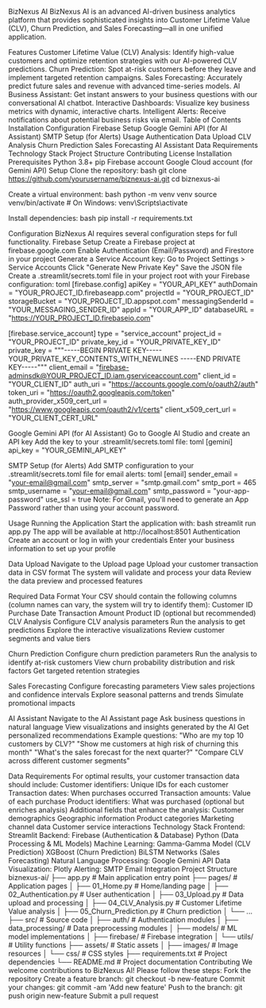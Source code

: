BizNexus AI
BizNexus AI is an advanced AI-driven business analytics platform that provides sophisticated insights into Customer Lifetime Value (CLV), Churn Prediction, and Sales Forecasting—all in one unified application.


Features
Customer Lifetime Value (CLV) Analysis: Identify high-value customers and optimize retention strategies with our AI-powered CLV predictions.
Churn Prediction: Spot at-risk customers before they leave and implement targeted retention campaigns.
Sales Forecasting: Accurately predict future sales and revenue with advanced time-series models.
AI Business Assistant: Get instant answers to your business questions with our conversational AI chatbot.
Interactive Dashboards: Visualize key business metrics with dynamic, interactive charts.
Intelligent Alerts: Receive notifications about potential business risks via email.
Table of Contents
Installation
Configuration
Firebase Setup
Google Gemini API (for AI Assistant)
SMTP Setup (for Alerts)
Usage
Authentication
Data Upload
CLV Analysis
Churn Prediction
Sales Forecasting
AI Assistant
Data Requirements
Technology Stack
Project Structure
Contributing
License
Installation
Prerequisites
Python 3.8+
pip
Firebase account
Google Cloud account (for Gemini API)
Setup
Clone the repository:
 bash
git clone https://github.com/yourusername/biznexus-ai.git
cd biznexus-ai


Create a virtual environment:
 bash
python -m venv venv
source venv/bin/activate  # On Windows: venv\Scripts\activate


Install dependencies:
 bash
pip install -r requirements.txt


Configuration
BizNexus AI requires several configuration steps for full functionality.
Firebase Setup
Create a Firebase project at firebase.google.com
Enable Authentication (Email/Password) and Firestore in your project
Generate a Service Account key:
Go to Project Settings > Service Accounts
Click "Generate New Private Key"
Save the JSON file
Create a .streamlit/secrets.toml file in your project root with your Firebase configuration:
toml
[firebase.config]
apiKey = "YOUR_API_KEY"
authDomain = "YOUR_PROJECT_ID.firebaseapp.com"
projectId = "YOUR_PROJECT_ID"
storageBucket = "YOUR_PROJECT_ID.appspot.com"
messagingSenderId = "YOUR_MESSAGING_SENDER_ID"
appId = "YOUR_APP_ID"
databaseURL = "https://YOUR_PROJECT_ID.firebaseio.com"

[firebase.service_account]
type = "service_account"
project_id = "YOUR_PROJECT_ID"
private_key_id = "YOUR_PRIVATE_KEY_ID"
private_key = """-----BEGIN PRIVATE KEY-----
YOUR_PRIVATE_KEY_CONTENTS_WITH_NEWLINES
-----END PRIVATE KEY-----"""
client_email = "firebase-adminsdk@YOUR_PROJECT_ID.iam.gserviceaccount.com"
client_id = "YOUR_CLIENT_ID"
auth_uri = "https://accounts.google.com/o/oauth2/auth"
token_uri = "https://oauth2.googleapis.com/token"
auth_provider_x509_cert_url = "https://www.googleapis.com/oauth2/v1/certs"
client_x509_cert_url = "YOUR_CLIENT_CERT_URL"

Google Gemini API (for AI Assistant)
Go to Google AI Studio and create an API key
Add the key to your .streamlit/secrets.toml file:
toml
[gemini]
api_key = "YOUR_GEMINI_API_KEY"


SMTP Setup (for Alerts)
Add SMTP configuration to your .streamlit/secrets.toml file for email alerts:
toml
[email]
sender_email = "your-email@gmail.com"
smtp_server = "smtp.gmail.com"
smtp_port = 465
smtp_username = "your-email@gmail.com"
smtp_password = "your-app-password"
use_ssl = true
Note: For Gmail, you'll need to generate an App Password rather than using your account password.

Usage
Running the Application
Start the application with:
bash
streamlit run app.py
The app will be available at http://localhost:8501
Authentication
Create an account or log in with your credentials
Enter your business information to set up your profile

Data Upload
Navigate to the Upload page
Upload your customer transaction data in CSV format
The system will validate and process your data
Review the data preview and processed features

Required Data Format
Your CSV should contain the following columns (column names can vary, the system will try to identify them):
Customer ID
Purchase Date
Transaction Amount
Product ID (optional but recommended)
CLV Analysis
Configure CLV analysis parameters
Run the analysis to get predictions
Explore the interactive visualizations
Review customer segments and value tiers

Churn Prediction
Configure churn prediction parameters
Run the analysis to identify at-risk customers
View churn probability distribution and risk factors
Get targeted retention strategies

Sales Forecasting
Configure forecasting parameters
View sales projections and confidence intervals
Explore seasonal patterns and trends
Simulate promotional impacts

AI Assistant
Navigate to the AI Assistant page
Ask business questions in natural language
View visualizations and insights generated by the AI
Get personalized recommendations
Example questions:
"Who are my top 10 customers by CLV?"
"Show me customers at high risk of churning this month"
"What's the sales forecast for the next quarter?"
"Compare CLV across different customer segments"

Data Requirements
For optimal results, your customer transaction data should include:
Customer identifiers: Unique IDs for each customer
Transaction dates: When purchases occurred
Transaction amounts: Value of each purchase
Product identifiers: What was purchased (optional but enriches analysis)
Additional fields that enhance the analysis:
Customer demographics
Geographic information
Product categories
Marketing channel data
Customer service interactions
Technology Stack
Frontend: Streamlit
Backend:
Firebase (Authentication & Database)
Python (Data Processing & ML Models)
Machine Learning:
Gamma-Gamma Model (CLV Prediction)
XGBoost (Churn Prediction)
BiLSTM Networks (Sales Forecasting)
Natural Language Processing: Google Gemini API
Data Visualization: Plotly
Alerting: SMTP Email Integration
Project Structure
biznexus-ai/
├── app.py                  # Main application entry point
├── pages/                  # Application pages
│   ├── 01_Home.py          # Home/landing page
│   ├── 02_Authentication.py # User authentication
│   ├── 03_Upload.py        # Data upload and processing
│   ├── 04_CLV_Analysis.py  # Customer Lifetime Value analysis
│   ├── 05_Churn_Prediction.py # Churn prediction
│   └── ...
├── src/                    # Source code
│   ├── auth/               # Authentication modules
│   ├── data_processing/    # Data preprocessing modules
│   ├── models/             # ML model implementations
│   ├── firebase/           # Firebase integration
│   └── utils/              # Utility functions
├── assets/                 # Static assets
│   ├── images/             # Image resources
│   └── css/                # CSS styles
├── requirements.txt        # Project dependencies
└── README.md               # Project documentation
Contributing
We welcome contributions to BizNexus AI! Please follow these steps:
Fork the repository
Create a feature branch: git checkout -b new-feature
Commit your changes: git commit -am 'Add new feature'
Push to the branch: git push origin new-feature
Submit a pull request




